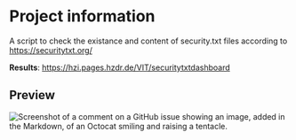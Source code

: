 # Project information
A script to check the existance and content of security.txt files according to https://securitytxt.org/

**Results**: https://hzi.pages.hzdr.de/VIT/securitytxtdashboard

## Preview
![Screenshot of a comment on a GitHub issue showing an image, added in the Markdown, of an Octocat smiling and raising a tentacle.](https://github.com/qy-zh/SecurityTXTDashboard/assets/105874666/c4dee5d9-2828-41d7-ab80-5cd590e5ffd3)

